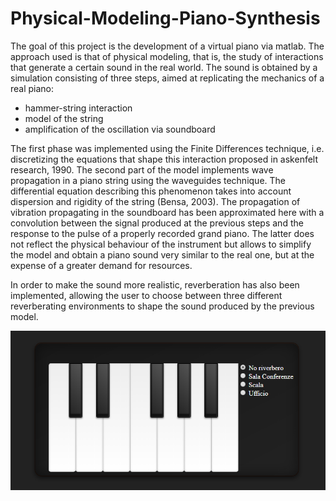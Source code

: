 # Physical-Modeling-Piano-Synthesis

The goal of this project is the development of a virtual piano via matlab.
The approach used is that of physical modeling, that is, the study of interactions that generate a certain sound in the real world.
The sound is obtained by a simulation consisting of three steps, aimed at replicating the mechanics of a real piano:
* hammer-string interaction
* model of the string
* amplification of the oscillation via soundboard

The first phase was implemented using the Finite Differences technique, i.e. discretizing the equations that shape this interaction proposed in askenfelt research, 1990.
The second part of the model implements wave propagation in a piano string using the waveguides technique.  The differential equation describing this phenomenon takes into account dispersion and rigidity of the string (Bensa, 2003).
The propagation of vibration propagating in the soundboard has been approximated here with a convolution between the signal produced at the previous steps and the response to the pulse of a properly recorded grand piano. The latter does not reflect the physical behaviour of the instrument but allows to simplify the model and obtain a piano sound very similar to the real one, but at the expense of a greater demand for resources.

In order to make the sound more realistic, reverberation has also been implemented, allowing the user to choose between three different reverberating environments to shape the sound produced by the previous model.


<p align="center">
<img src="Images/Gui Piano.PNG" alt="keyboard" width="1200"/>
</p>
